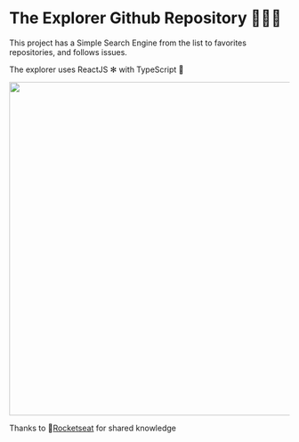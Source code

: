 
# The Explorer Github Repository 🕵🏻‍♂️

This project has a Simple Search Engine from the list to favorites repositories, and follows issues.

The explorer uses ReactJS ✻ with TypeScript 🤩

<img src="https://user-images.githubusercontent.com/729786/82706464-072e1a00-9c50-11ea-92f9-57aa901bdf32.gif" width="600">



Thanks to 🚀[Rocketseat](https://github.com/Rocketseat) for shared knowledge
